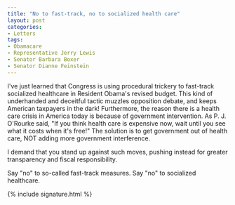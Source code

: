```yaml
---
title: "No to fast-track, no to socialized health care"
layout: post
categories:
- Letters
tags:
- Obamacare
- Representative Jerry Lewis
- Senator Barbara Boxer
- Senator Dianne Feinstein
---
```


I've just learned that Congress is using procedural trickery to fast-track socialized healthcare in Resident Obama's revised budget. This kind of underhanded and deceitful tactic muzzles opposition debate, and keeps American taxpayers in the dark! Furthermore, the reason there is a health care crisis in America today is because of government intervention. As P. J. O'Rourke said, "If you think health care is expensive now, wait until you see what it costs when it's free!" The solution is to get government out of health care, NOT adding more government interference.  
  
I demand that you stand up against such moves, pushing instead for greater transparency and fiscal responsibility.

Say "no" to so-called fast-track measures. Say "no" to socialized healthcare.

{% include signature.html %}
